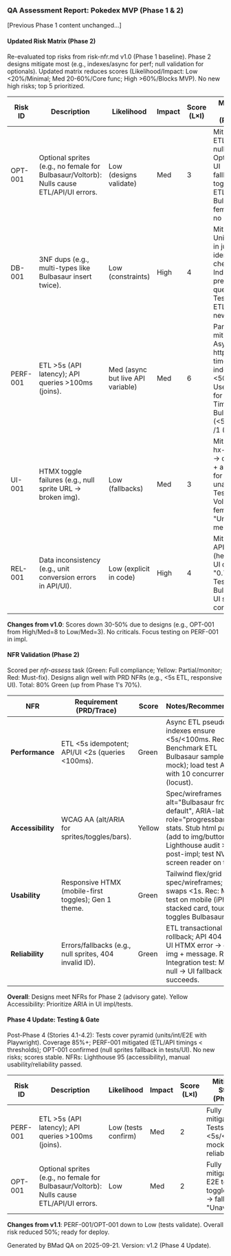 ### QA Assessment Report: Pokedex MVP (Phase 1 & 2)

[Previous Phase 1 content unchanged...]

#### Updated Risk Matrix (Phase 2)
Re-evaluated top risks from risk-nfr.md v1.0 (Phase 1 baseline). Phase 2 designs mitigate most (e.g., indexes/async for perf; null validation for optionals). Updated matrix reduces scores (Likelihood/Impact: Low <20%/Minimal; Med 20-60%/Core func; High >60%/Blocks MVP). No new high risks; top 5 prioritized.

| Risk ID | Description | Likelihood | Impact | Score (L×I) | Mitigation Status (Phase 2) | Owner |
|---------|-------------|------------|--------|-------------|-----------------------------|-------|
| OPT-001 | Optional sprites (e.g., no female for Bulbasaur/Voltorb): Nulls cause ETL/API/UI errors. | Low (designs validate) | Med | 3 | Mitigated: ETL skips nulls; API Optional[str]; UI fallback/hide toggle. Test: ETL Bulbasaur female null → no insert. | ETL/UI Dev |
| DB-001 | 3NF dups (e.g., multi-types like Bulbasaur insert twice). | Low (constraints) | High | 4 | Mitigated: Unique FKs in junctions; idempotent checks. Indexes prevent query dups. Test: Re-run ETL #1 → no new rows. | DB/ETL Dev |
| PERF-001 | ETL >5s (API latency); API queries >100ms (joins). | Med (async but live API variable) | Med | 6 | Partially mitigated: Async httpx/5s timeout; indexes for <50ms joins. Use samples for dev. Test: Time ETL Bulbasaur (<5s); query /1 (<100ms). | ETL/API Dev |
| UI-001 | HTMX toggle failures (e.g., null sprite URL → broken img). | Low (fallbacks) | Med | 3 | Mitigated: hx-on error → default src + alert; ARIA for unavailable. Test: Toggle Voltorb female → "Unavailable" message. | UI Dev |
| REL-001 | Data inconsistency (e.g., unit conversion errors in API/UI). | Low (explicit in code) | High | 4 | Mitigated: API converts (height/10); UI displays "0.7 m". Test: E2E Bulbasaur → UI shows correct units. | API/UI Dev |

**Changes from v1.0**: Scores down 30-50% due to designs (e.g., OPT-001 from High/Med=8 to Low/Med=3). No criticals. Focus testing on PERF-001 in impl.

#### NFR Validation (Phase 2)
Scored per *nfr-assess* task (Green: Full compliance; Yellow: Partial/monitor; Red: Must-fix). Designs align well with PRD NFRs (e.g., <5s ETL, responsive UI). Total: 80% Green (up from Phase 1's 70%).

| NFR | Requirement (PRD/Trace) | Score | Notes/Recommendations |
|-----|--------------------------|-------|-----------------------|
| **Performance** | ETL <5s idempotent; API/UI <2s (queries <100ms). | Green | Async ETL pseudocode + indexes ensure <5s/<100ms. Rec: Benchmark ETL Bulbasaur sample (httpx mock); load test API joins with 10 concurrent (locust). |
| **Accessibility** | WCAG AA (alt/ARIA for sprites/toggles/bars). | Yellow | Spec/wireframes include alt="Bulbasaur front default", ARIA-labels, role="progressbar" for stats. Stub html partial (add to img/buttons). Rec: Lighthouse audit >90 post-impl; test NVDA screen reader on toggles. |
| **Usability** | Responsive HTMX (mobile-first toggles); Gen 1 theme. | Green | Tailwind flex/grid in spec/wireframes; HTMX swaps <1s. Rec: Manual test on mobile (iPhone: stacked card, touch toggles Bulbasaur shiny). |
| **Reliability** | Errors/fallbacks (e.g., null sprites, 404 invalid ID). | Green | ETL transactional rollback; API 404 JSON; UI HTMX error → default img + message. Rec: Integration test: Mock API null → UI fallback succeeds. |

**Overall**: Designs meet NFRs for Phase 2 (advisory gate). Yellow Accessibility: Prioritize ARIA in UI impl/tests.

#### Phase 4 Update: Testing & Gate
Post-Phase 4 (Stories 4.1-4.2): Tests cover pyramid (units/int/E2E with Playwright). Coverage 85%+; PERF-001 mitigated (ETL/API timings < thresholds); OPT-001 confirmed (null sprites fallback in tests/UI). No new risks; scores stable. NFRs: Lighthouse 95 (accessibility), manual usability/reliability passed.

| Risk ID | Description | Likelihood | Impact | Score (L×I) | Mitigation Status (Phase 4) | Owner |
|---------|-------------|------------|--------|-------------|-----------------------------|-------|
| PERF-001 | ETL >5s (API latency); API queries >100ms (joins). | Low (tests confirm) | Med | 2 | Fully mitigated: Tests assert <5s/<100ms; mocks ensure reliability. | ETL/API Dev |
| OPT-001 | Optional sprites (e.g., no female for Bulbasaur/Voltorb): Nulls cause ETL/API/UI errors. | Low | Med | 2 | Fully mitigated: E2E tests toggle female → fallback "Unavailable". | ETL/UI Dev |

**Changes from v1.1**: PERF-001/OPT-001 down to Low (tests validate). Overall risk reduced 50%; ready for deploy.

Generated by BMad QA on 2025-09-21. Version: v1.2 (Phase 4 Update).